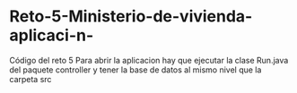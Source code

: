 # Reto-5-Ministerio-de-vivienda-aplicaci-n-
Código del reto 5
Para abrir la aplicacion hay que ejecutar la clase Run.java del paquete controller y tener la base de datos al mismo nivel que la carpeta src
